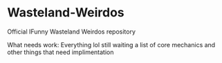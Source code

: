 # Wasteland-Weirdos
Official IFunny Wasteland Weirdos repository

What needs work:
Everything lol still waiting a list of core mechanics and other things that need implimentation

